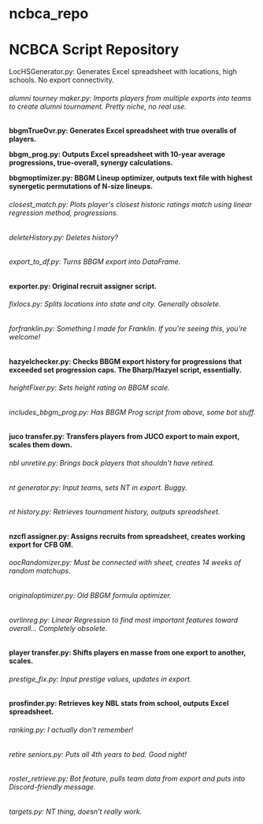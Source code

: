 # ncbca_repo
# NCBCA Script Repository 

LocHSGenerator.py: Generates Excel spreadsheet with locations, high schools. No export connectivity. 

###### alumni tourney maker.py: Imports players from multiple exports into teams to create alumni tournament. Pretty niche, no real use. 

**bbgmTrueOvr.py: Generates Excel spreadsheet with true overalls of players.**

**bbgm_prog.py: Outputs Excel spreadsheet with 10-year average progressions, true-overall, synergy calculations.**

**bbgmoptimizer.py: BBGM Lineup optimizer, outputs text file with highest synergetic permutations of N-size lineups.**

###### closest_match.py: Plots player's closest historic ratings match using linear regression method, progressions. 

###### deleteHistory.py: Deletes history?

###### export_to_df.py: Turns BBGM export into DataFrame.

**exporter.py: Original recruit assigner script.**

###### fixlocs.py: Splits locations into state and city. Generally obsolete. 

###### forfranklin.py: Something I made for Franklin. If you're seeing this, you're welcome!

**hazyelchecker.py: Checks BBGM export history for progressions that exceeded set progression caps. The Bharp/Hazyel script, essentially.**

###### heightFixer.py: Sets height rating on BBGM scale. 

###### includes_bbgm_prog.py: Has BBGM Prog script from above, some bot stuff. 

**juco transfer.py: Transfers players from JUCO export to main export, scales them down.**

###### nbl unretire.py: Brings back players that shouldn't have retired.

###### nt generator.py: Input teams, sets NT in export. Buggy.

###### nt history.py: Retrieves tournament history, outputs spreadsheet. 

**nzcfl assigner.py: Assigns recruits from spreadsheet, creates working export for CFB GM.**

###### oocRandomizer.py: Must be connected with sheet, creates 14 weeks of random matchups. 

###### originaloptimizer.py: Old BBGM formula optimizer. 

###### ovrlinreg.py: Linear Regression to find most important features toward overall... Completely obsolete. 

**player transfer.py: Shifts players en masse from one export to another, scales.**

###### prestige_fix.py: Input prestige values, updates in export. 

**prosfinder.py: Retrieves key NBL stats from school, outputs Excel spreadsheet.**

###### ranking.py: I actually don't remember!

###### retire seniors.py: Puts all 4th years to bed. Good night!

###### roster_retrieve.py: Bot feature, pulls team data from export and puts into Discord-friendly message. 

###### targets.py: NT thing, doesn't really work. 

